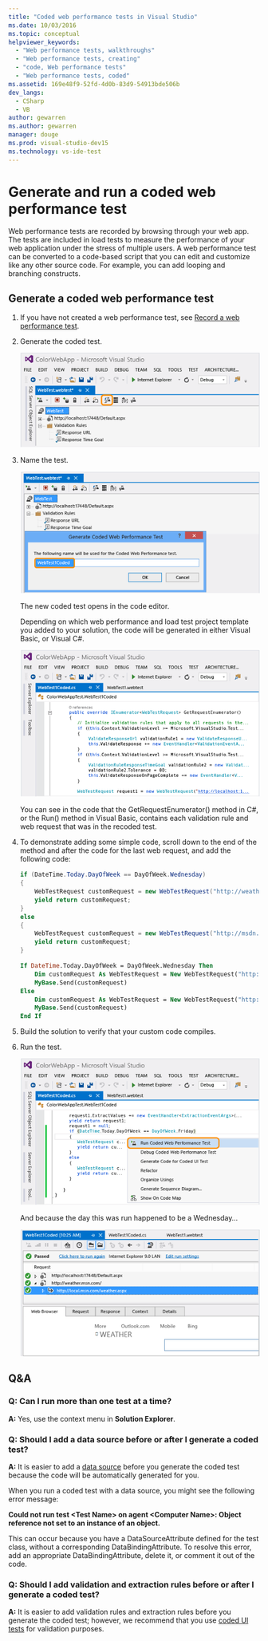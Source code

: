 ```yaml
---
title: "Coded web performance tests in Visual Studio"
ms.date: 10/03/2016
ms.topic: conceptual
helpviewer_keywords:
  - "Web performance tests, walkthroughs"
  - "Web performance tests, creating"
  - "code, Web performance tests"
  - "Web performance tests, coded"
ms.assetid: 169e48f9-52fd-4d0b-83d9-54913bde506b
dev_langs:
  - CSharp
  - VB
author: gewarren
ms.author: gewarren
manager: douge
ms.prod: visual-studio-dev15
ms.technology: vs-ide-test
---
```

# Generate and run a coded web performance test

Web performance tests are recorded by browsing through your web app. The tests are included in load tests to measure the performance of your web application under the stress of multiple users. A web performance test can be converted to a code-based script that you can edit and customize like any other source code. For example, you can add looping and branching constructs.

## Generate a coded web performance test

1.  If you have not created a web performance test, see [Record a web performance test](/azure/devops/load-test/run-performance-tests-app-before-release#create-a-web-performance-and-load-test-project).

2.  Generate the coded test.

     ![Generate a coded web performance test](../test/media/web_test_coded_generate.png)

3.  Name the test.

     ![Enter a name for the coded web performance test](../test/media/web_test_coded_generate_nametest.png)

     The new coded test opens in the code editor.

     Depending on which web performance and load test project template you added to your solution, the code will be generated in either Visual Basic, or Visual C#.

     ![New coded test opens in the code editor](../test/media/web_test_coded_generate_opencodeeditor.png)

     You can see in the code that the GetRequestEnumerator() method in C#, or the Run() method in Visual Basic, contains each validation rule and web request that was in the recoded test.

4.  To demonstrate adding some simple code, scroll down to the end of the method and after the code for the last web request, and add the following code:

    ```c#
    if (DateTime.Today.DayOfWeek == DayOfWeek.Wednesday)
    {
        WebTestRequest customRequest = new WebTestRequest("http://weather.msn.com/");
        yield return customRequest;
    }
    else
    {
        WebTestRequest customRequest = new WebTestRequest("http://msdn.microsoft.com/");
        yield return customRequest;
    }
    ```

    ```vb
    If DateTime.Today.DayOfWeek = DayOfWeek.Wednesday Then
        Dim customRequest As WebTestRequest = New WebTestRequest("http://weather.msn.com/")
        MyBase.Send(customRequest)
    Else
        Dim customRequest As WebTestRequest = New WebTestRequest("http://msdn.microsoft.com/")
        MyBase.Send(customRequest)
    End If
    ```

5.  Build the solution to verify that your custom code compiles.

6.  Run the test.

     ![Run the coded web performance test](../test/media/web_test_coded_generate_run.png)

     And because the day this was run happened to be a Wednesday…

     ![Coded web performance test results](../test/media/web_test_coded_generate_results.png)

## Q&A

### Q: Can I run more than one test at a time?
 **A:** Yes, use the context menu in **Solution Explorer**.

### Q: Should I add a data source before or after I generate a coded test?
 **A:** It is easier to add a [data source](../test/add-a-data-source-to-a-web-performance-test.md) before you generate the coded test because the code will be automatically generated for you.

 When you run a coded test with a data source, you might see the following error message:

 **Could not run test \<Test Name> on agent \<Computer Name>: Object reference not set to an instance of an object.**

 This can occur because you have a DataSourceAttribute defined for the test class, without a corresponding DataBindingAttribute. To resolve this error, add an appropriate DataBindingAttribute, delete it, or comment it out of the code.

### Q: Should I add validation and extraction rules before or after I generate a coded test?
 **A:** It is easier to add validation rules and extraction rules before you generate the coded test; however, we recommend that you use [coded UI tests](../test/use-ui-automation-to-test-your-code.md) for validation purposes.